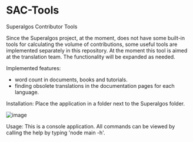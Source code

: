 # SAC-Tools
Superalgos Contributor Tools

  Since the Superalgos project, at the moment, does not have some built-in tools for calculating the volume of contributions, some useful tools are implemented separately in this repository. At the moment this tool is aimed at the translation team. The functionality will be expanded as needed. 

Implemented features:
- word count in documents, books and tutorials.
- finding obsolete translations in the documentation pages for each language.

Installation:
Place the application in a folder next to the Superalgos folder.

![image](https://user-images.githubusercontent.com/2537958/150162294-2917e7b1-40dd-444a-ac84-a80a1fd829a9.png)

Usage:
This is a console application. All commands can be viewed by calling the help by typing 'node main -h'.


